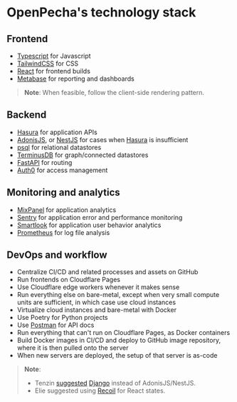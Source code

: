 
# OpenPecha's technology stack

## Frontend

- [Typescript](https://www.typescriptlang.org/) for Javascript
- [TailwindCSS](https://tailwindcss.com/) for CSS
- [React](https://reactjs.org/) for frontend builds
- [Metabase](https://www.metabase.com/) for reporting and dashboards

> **Note**: When feasible, follow the client-side rendering pattern.

## Backend

- [Hasura](https://hasura.io/) for application APIs 
- [AdonisJS](https://adonisjs.com/), or [NestJS](https://nestjs.com/) for cases when [Hasura](https://hasura.io/) is insufficient
- [psql](https://www.postgresql.org/) for relational datastores
- [TerminusDB](https://terminusdb.com/) for graph/connected datastores
- [FastAPI](https://fastapi.tiangolo.com/) for routing
- [Auth0](https://auth0.com/) for access management

## Monitoring and analytics

- [MixPanel](https://mixpanel.com/) for application analytics
- [Sentry](https://sentry.io/welcome/) for application error and performance monitoring
- [Smartlook](https://www.smartlook.com/) for application user behavior analytics
- [Prometheus](https://prometheus.io/) for log file analysis

## DevOps and workflow
 
- Centralize CI/CD and related processes and assets on GitHub
- Run frontends on Cloudflare Pages
- Use Cloudflare edge workers whenever it makes sense
- Run everything else on bare-metal, except when very small compute units are sufficient, in which case use cloud instances 
- Virtualize cloud instances and bare-metal with Docker
- Use Poetry for Python projects
- Use [Postman](https://www.postman.com/) for API docs
- Run everything that can't run on Cloudflare Pages, as Docker containers
- Build Docker images in CI/CD and deploy to GitHub image repository, where it is then pulled onto the server
- When new servers are deployed, the setup of that server is as-code
 

> **Note**: 
> - Tenzin [suggested](https://github.com/OpenPecha/Housekeeping/issues/7) [Django](https://www.djangoproject.com) instead of AdonisJS/NestJS.
> - Elie suggested using [Recoil](https://recoiljs.org) for React states.